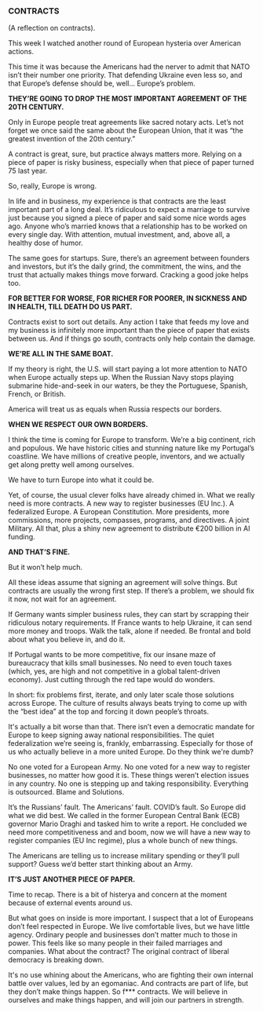 ### CONTRACTS

(A reflection on contracts).

This week I watched another round of European hysteria over American actions.

This time it was because the Americans had the nerver to admit that NATO isn’t their number one priority. That defending Ukraine even less so, and that Europe’s defense should be, well… Europe’s problem.

**THEY’RE GOING TO DROP THE MOST IMPORTANT AGREEMENT OF THE 20TH CENTURY.**

Only in Europe people treat agreements like sacred notary acts. Let’s not forget we once said the same about the European Union, that it was “the greatest invention of the 20th century.”

A contract is great, sure, but practice always matters more. Relying on a piece of paper is risky business, especially when that piece of paper turned 75 last year.

So, really, Europe is wrong.

In life and in business, my experience is that contracts are the least important part of a long deal. It’s ridiculous to expect a marriage to survive just because you signed a piece of paper and said some nice words ages ago. Anyone who’s married knows that a relationship has to be worked on every single day. With attention, mutual investment, and, above all, a healthy dose of humor.

The same goes for startups. Sure, there’s an agreement between founders and investors, but it’s the daily grind, the commitment, the wins, and the trust that actually makes things move forward. Cracking a good joke helps too.

**FOR BETTER FOR WORSE, FOR RICHER FOR POORER, IN SICKNESS AND IN HEALTH, TILL DEATH DO US PART.**

Contracts exist to sort out details. Any action I take that feeds my love and my business is infinitely more important than the piece of paper that exists between us. And if things go south, contracts only help contain the damage.

**WE’RE ALL IN THE SAME BOAT.**

If my theory is right, the U.S. will start paying a lot more attention to NATO when Europe actually steps up. When the Russian Navy stops playing submarine hide-and-seek in our waters, be they the Portuguese, Spanish, French, or British.

America will treat us as equals when Russia respects our borders.

**WHEN WE RESPECT OUR OWN BORDERS.**

I think the time is coming for Europe to transform. We’re a big continent, rich and populous. We have historic cities and stunning nature like my Portugal’s coastline. We have millions of creative people, inventors, and we actually get along pretty well among ourselves.

We have to turn Europe into what it could be.

Yet, of course, the usual clever folks have already chimed in. What we really need is more contracts. A new way to register businesses (EU Inc.). A federalized Europe. A European Constitution. More presidents, more commissions, more projects, compasses, programs, and directives. A joint Military. All that, plus a shiny new agreement to distribute €200 billion in AI funding.

**AND THAT’S FINE.**

But it won’t help much.

All these ideas assume that signing an agreement will solve things. But contracts are usually the wrong first step. If there’s a problem, we should fix it now, not wait for an agreement.

If Germany wants simpler business rules, they can start by scrapping their ridiculous notary requirements. If France wants to help Ukraine, it can send more money and troops. Walk the talk, alone if needed. Be frontal and bold about what you believe in, and do it. 

If Portugal wants to be more competitive, fix our insane maze of bureaucracy that kills small businesses. No need to even touch taxes (which, yes, are high and not competitive in a global talent-driven economy). Just cutting through the red tape would do wonders.

In short: fix problems first, iterate, and only later scale those solutions across Europe. The culture of results always beats trying to come up with the “best idea” at the top and forcing it down people’s throats.

It's actually a bit worse than that. There isn’t even a democratic mandate for Europe to keep signing away national responsibilities. The quiet federalization we’re seeing is, frankly, embarrassing. Especially for those of us who actually believe in a more united Europe. Do they think we're dumb? 

No one voted for a European Army. No one voted for a new way to register businesses, no matter how good it is. These things weren’t election issues in any country. No one is stepping up and taking responsibility. Everything is outsourced. Blame and Solutions.

It’s the Russians’ fault. The Americans’ fault. COVID’s fault. So Europe did what we did best. We called in the former European Central Bank (ECB) governor Mario Draghi and tasked him to write a report. He concluded we need more competitiveness and and boom, now we will have a new way to register companies (EU Inc regime), plus a whole bunch of new things.

The Americans are telling us to increase military spending or they’ll pull support? Guess we’d better start thinking about an Army.

**IT’S JUST ANOTHER PIECE OF PAPER.**

Time to recap. There is a bit of histerya and concern at the moment because of external events around us. 

But what goes on inside is more important. I suspect that a lot of Europeans don’t feel respected in Europe. We live comfortable lives, but we have little agency. Ordinary people and businesses don’t matter much to those in power. This feels like so many people in their failed marriages and companies. What about the contract? The original contract of liberal democracy is breaking down. 

It's no use whining about the Americans, who are fighting their own internal battle over values, led by an egomaniac. And contracts are part of life, but they don’t make things happen. So f*** contracts. We will believe in ourselves and make things happen, and will join our partners in strength.
